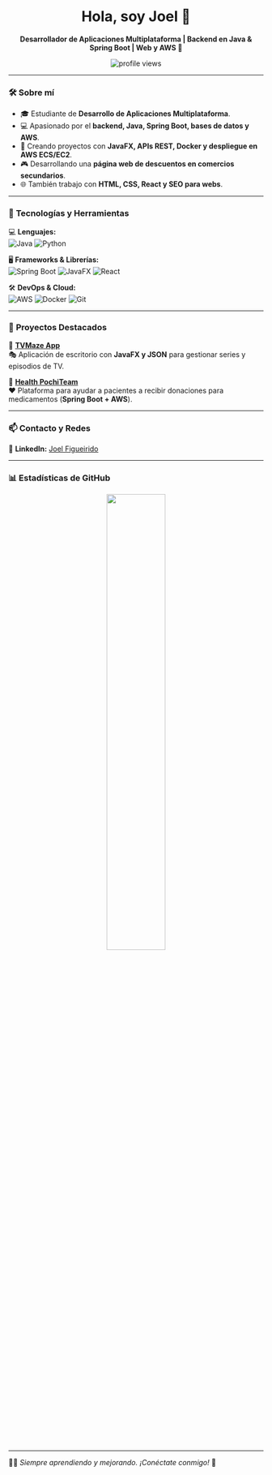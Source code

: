 <h1 align="center">Hola, soy Joel 👋</h1>
<p align="center">
  <strong>Desarrollador de Aplicaciones Multiplataforma | Backend en Java & Spring Boot | Web y AWS 🚀</strong>
</p>

<p align="center">
 <img src="https://komarev.com/ghpvc/?username=joeelfgrd-v2&label=Profile+Views&color=blue&style=flat" alt="profile views" />
</p>

---

### 🛠 **Sobre mí**
- 🎓 Estudiante de **Desarrollo de Aplicaciones Multiplataforma**.
- 💻 Apasionado por el **backend, Java, Spring Boot, bases de datos y AWS**.
- 🚀 Creando proyectos con **JavaFX, APIs REST, Docker y despliegue en AWS ECS/EC2**.
- 🎮 Desarrollando una **página web de descuentos en comercios secundarios**.
- 🌐 También trabajo con **HTML, CSS, React y SEO para webs**.

---

### 🚀 **Tecnologías y Herramientas**
💻 **Lenguajes:**  
![Java](https://img.shields.io/badge/Java-%23ED8B00.svg?style=flat-square&logo=openjdk&logoColor=white)
![Python](https://img.shields.io/badge/Python-3776AB?style=flat-square&logo=python&logoColor=white)

🖥 **Frameworks & Librerías:**  
![Spring Boot](https://img.shields.io/badge/Spring%20Boot-%236DB33F.svg?style=flat-square&logo=springboot&logoColor=white)
![JavaFX](https://img.shields.io/badge/JavaFX-1D96F3.svg?style=flat-square&logo=java&logoColor=white)
![React](https://img.shields.io/badge/React-%2361DAFB.svg?style=flat-square&logo=react&logoColor=black)

🛠 **DevOps & Cloud:**  
![AWS](https://img.shields.io/badge/AWS-%23FF9900.svg?style=flat-square&logo=amazonaws&logoColor=white)
![Docker](https://img.shields.io/badge/Docker-%230db7ed.svg?style=flat-square&logo=docker&logoColor=white)
![Git](https://img.shields.io/badge/Git-%23F05032.svg?style=flat-square&logo=git&logoColor=white)

---

### 📌 **Proyectos Destacados**
📌 **[TVMaze App](https://github.com/Acceso-a-Datos2024/proyecto-ud01-tvmaze)**  
🎭 Aplicación de escritorio con **JavaFX y JSON** para gestionar series y episodios de TV.

📌 **[Health PochiTeam](https://github.com/CGAInstitution/proyectoud4-pochi-team)**  
❤️ Plataforma para ayudar a pacientes a recibir donaciones para medicamentos (**Spring Boot + AWS**).

---

### 📫 **Contacto y Redes**
💼 **LinkedIn:** [Joel Figueirido](https://www.linkedin.com/in/joel-fm-5a5074317/)

---

### 📊 **Estadísticas de GitHub**
<p align="center">
  <img src="https://github-readme-stats.vercel.app/api?username=joeelfgrd&show_icons=true&theme=tokyonight&hide_border=true" width="48%" />
</p>

---

👨‍💻 *Siempre aprendiendo y mejorando. ¡Conéctate conmigo!* 🚀
